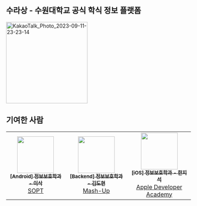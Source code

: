 ## 수라상 - 수원대학교 공식 학식 정보 플랫폼


<img width="222" alt="KakaoTalk_Photo_2023-09-11-23-23-14" src="https://github.com/Sulasang/.github/assets/60564431/7c6091d7-aee6-41e3-bc5d-966b16f21449">

## 기여한 사람

<table>
    <td align="center"><a href="https://github.com/lsakee"><img src="https://avatars.githubusercontent.com/u/93514333?v=4" width="100px;" alt=""/><br /><sub><b>[Android] 정보보호학과 - 이삭</b></sub></a><br /></a><a href ="https://www.sopt.org/">SOPT</td>
    <td align="center"><a href="https://github.com/k-diger"><img src="https://avatars.githubusercontent.com/u/60564431?v=4" width="100px;" alt=""/><br /><sub><b>[Backend] 정보보호학과 - 김도현</b></sub></a><br /></a><a href ="https://mash-up.kr/">Mash-Up</td>
    <td align="center"><a href="https://github.com/sozohoy"><img src="https://avatars.githubusercontent.com/u/49385546?v=4" width="100px;" alt=""/><br /><sub><b>[iOS] 정보보호학과 - 한지석</b></sub></a><br /></a><a href="https://developeracademy.postech.ac.kr/">Apple Developer Academy</td>
  </tr>
</table>
